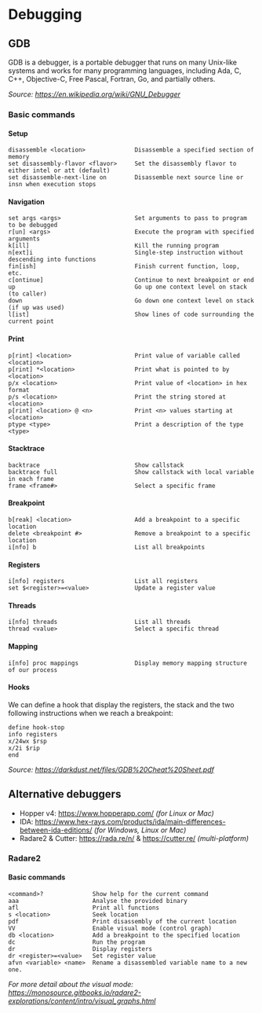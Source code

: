 # Debugging

## GDB

GDB is a debugger, is a portable debugger that runs on many Unix-like systems and works for many programming languages, including Ada, C, C++, Objective-C, Free Pascal, Fortran, Go, and partially others.

_Source: https://en.wikipedia.org/wiki/GNU_Debugger_

### Basic commands

#### Setup
```
disassemble <location>              Disassemble a specified section of memory
set disassembly-flavor <flavor>     Set the disassembly flavor to either intel or att (default)
set disassemble-next-line on        Disassemble next source line or insn when execution stops
```

#### Navigation
```
set args <args>                     Set arguments to pass to program to be debugged
r[un] <args>                        Execute the program with specified arguments
k[ill]                              Kill the running program
n[ext]i                             Single-step instruction without descending into functions
fin[ish]                            Finish current function, loop, etc.
c[ontinue]                          Continue to next breakpoint or end
up	                                Go up one context level on stack (to caller)
down	                            Go down one context level on stack (if up was used)
l[ist]	                            Show lines of code surrounding the current point
```

#### Print
```
p[rint] <location>                  Print value of variable called <location>
p[rint] *<location>                 Print what is pointed to by <location>
p/x <location>                      Print value of <location> in hex format
p/s <location>                      Print the string stored at <location>
p[rint] <location> @ <n>            Print <n> values starting at <location>
ptype <type>                        Print a description of the type <type>
```

#### Stacktrace
```
backtrace                           Show callstack
backtrace full                      Show callstack with local variable in each frame
frame <frame#>                      Select a specific frame
```

#### Breakpoint
```
b[reak] <location>                  Add a breakpoint to a specific location
delete <breakpoint #>               Remove a breakpoint to a specific location
i[nfo] b                            List all breakpoints
```

#### Registers
```
i[nfo] registers                    List all registers
set $<register>=<value>             Update a register value
```

#### Threads
```
i[nfo] threads                      List all threads
thread <value>                      Select a specific thread
```

#### Mapping
```
i[nfo] proc mappings                Display memory mapping structure of our process
```

#### Hooks

We can define a hook that display the registers, the stack and the two following instructions when we reach a breakpoint:
```
define hook-stop
info registers
x/24wx $rsp
x/2i $rip
end
```

_Source: https://darkdust.net/files/GDB%20Cheat%20Sheet.pdf_

## Alternative debuggers

* Hopper v4: https://www.hopperapp.com/ _(for Linux or Mac)_
* IDA: https://www.hex-rays.com/products/ida/main-differences-between-ida-editions/ _(for Windows, Linux or Mac)_
* Radare2 & Cutter: https://rada.re/n/ & https://cutter.re/ _(multi-platform)_


### Radare2

#### Basic commands

```
<command>?              Show help for the current command
aaa                     Analyse the provided binary
afl                     Print all functions
s <location>            Seek location
pdf                     Print disassembly of the current location
VV                      Enable visual mode (control graph)
db <location>           Add a breakpoint to the specified location
dc                      Run the program
dr                      Display registers
dr <register>=<value>   Set register value
afvn <variable> <name>  Rename a disassembled variable name to a new one.
```

_For more detail about the visual mode: https://monosource.gitbooks.io/radare2-explorations/content/intro/visual_graphs.html_
